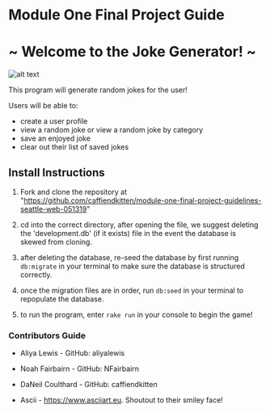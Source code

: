 # Module One Final Project Guide
# ~ Welcome to the Joke Generator! ~


![alt text](https://giphy.com/gifs/daniel-radcliffe-110p6MTAv0x5Cw "Tell me a joke.")



This program will generate random jokes for the user!

Users will be able to:
 - create a user profile
 - view a random joke or view a random joke by category
 - save an enjoyed joke
 - clear out their list of saved jokes

## Install Instructions

1. Fork and clone the repository at "https://github.com/caffiendkitten/module-one-final-project-guidelines-seattle-web-051319"

2. cd into the correct directory, after opening the file, we suggest deleting the 'development.db' (if it exists) file in the event the database is skewed from cloning.

3. after deleting the database, re-seed the database by first running `db:migrate` in your terminal to make sure the database is structured correctly.

4. once the migration files are in order, run `db:seed` in your terminal to repopulate the database.

5. to run the program, enter `rake run` in your console to begin the game!

### Contributors Guide

- Aliya Lewis - GitHub: aliyalewis

- Noah Fairbairn - GitHub: NFairbairn

- DaNeil Coulthard - GitHub: caffiendkitten

- Ascii -  https://www.asciiart.eu. Shoutout to their smiley face!